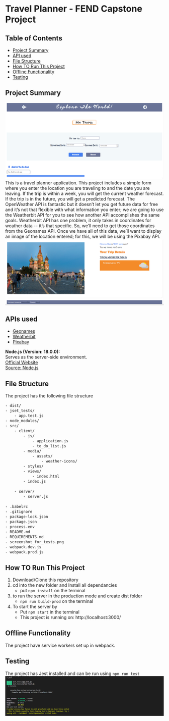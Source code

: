 # Travel Planner - FEND Capstone Project

## Table of Contents

- [Project Summary](#project-summary)
- [API used](#api-used)
- [File Structure](#file_structure)
- [How TO Run This Project](#how-to-run-this-project)
- [Offline Functionality](#offline_functionality)
- [Testing](#testing)

## Project Summary

![Travel Planner](screenshot-for-website-interface.png)
This is a travel planner application. This project includes a simple form where you enter the location you are traveling to and the date you are leaving. If the trip is within a week, you will get the current weather forecast. If the trip is in the future, you will get a predicted forecast. The OpenWeather API is fantastic but it doesn’t let you get future data for free and it’s not that flexible with what information you enter; we are going to use the Weatherbit API for you to see how another API accomplishes the same goals. Weatherbit API has one problem, it only takes in coordinates for weather data -- it’s that specific. So, we’ll need to get those coordinates from the Geonames API. Once we have all of this data, we’ll want to display an image of the location entered; for this, we will be using the Pixabay API.
![Travel Planner Results](screenshot-for-results.png)

## APIs used

- [Geonames](http://www.geonames.org/export/web-services.html)
- [Weatherbit](https://www.weatherbit.io/account/create)
- [Pixabay](https://pixabay.com/api/docs/)

**Node.js (Version: 18.0.0):**  
 Serves as the server-side environment.  
 [Official Website](http://nodejs.org/)  
 [Source: Node.js](http://nodejs.org/)

## File Structure

The project has the following file structure

    - dist/
    - jset_tests/
        - app.test.js
    - node_modules/
    - src/
        - client/
            - js/
                - application.js
                - to_do_list.js
            - media/
                - assets/
                    - weather-icons/
            - styles/
            - views/
                - index.html
            - index.js

        - server/
            - server.js

    - .babelrc
    - .gitignore
    - package-lock.json
    - package.json
    - process.env
    - README.md
    - REQUIREMENTS.md
    - screenshot_for_tests.png
    - webpack.dev.js
    - webpack.prod.js

## How TO Run This Project

1. Download/Clone this repository
2. cd into the new folder and Install all dependancies
   - put `npm install` on the terminal
3. to run the server in the production mode and create dist folder
   - `npm run build-prod` on the terminal
4. To start the server by
   - Put `npm start` in the terminal
   - This project is running on: http://localhost:3000/

## Offline Functionality

The project have service workers set up in webpack.

## Testing

The project has Jest installed and can be run using `npm run test`
![testing](screenshot-for-jsetTests.png)

